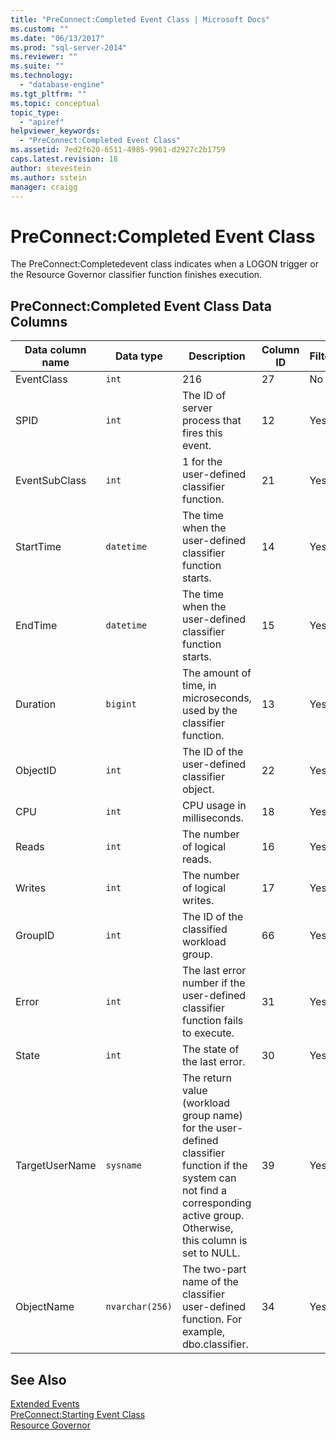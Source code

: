 ```yaml
---
title: "PreConnect:Completed Event Class | Microsoft Docs"
ms.custom: ""
ms.date: "06/13/2017"
ms.prod: "sql-server-2014"
ms.reviewer: ""
ms.suite: ""
ms.technology: 
  - "database-engine"
ms.tgt_pltfrm: ""
ms.topic: conceptual
topic_type: 
  - "apiref"
helpviewer_keywords: 
  - "PreConnect:Completed Event Class"
ms.assetid: 7ed2f620-6511-4985-9961-d2927c2b1759
caps.latest.revision: 18
author: stevestein
ms.author: sstein
manager: craigg
---
```

# PreConnect:Completed Event Class
  The PreConnect:Completedevent class indicates when a LOGON trigger or the Resource Governor classifier function finishes execution.  
  
## PreConnect:Completed Event Class Data Columns  
  
|Data column name|Data type|Description|Column ID|Filterable|  
|----------------------|---------------|-----------------|---------------|----------------|  
|EventClass|`int`|216|27|No|  
|SPID|`int`|The ID of server process that fires this event.|12|Yes|  
|EventSubClass|`int`|1 for the user-defined classifier function.|21|Yes|  
|StartTime|`datetime`|The time when the user-defined classifier function starts.|14|Yes|  
|EndTime|`datetime`|The time when the user-defined classifier function starts.|15|Yes|  
|Duration|`bigint`|The amount of time, in microseconds, used by the classifier function.|13|Yes|  
|ObjectID|`int`|The ID of the user-defined classifier object.|22|Yes|  
|CPU|`int`|CPU usage in milliseconds.|18|Yes|  
|Reads|`int`|The number of logical reads.|16|Yes|  
|Writes|`int`|The number of logical writes.|17|Yes|  
|GroupID|`int`|The ID of the classified workload group.|66|Yes|  
|Error|`int`|The last error number if the user-defined classifier function fails to execute.|31|Yes|  
|State|`int`|The state of the last error.|30|Yes|  
|TargetUserName|`sysname`|The return value (workload group name) for the user-defined classifier function if the system can not find a corresponding active group. Otherwise, this column is set to NULL.|39|Yes|  
|ObjectName|`nvarchar(256)`|The two-part name of the classifier user-defined function. For example, dbo.classifier.|34|Yes|  
  
## See Also  
 [Extended Events](../extended-events/extended-events.md)   
 [PreConnect:Starting Event Class](preconnect-starting-event-class.md)   
 [Resource Governor](../resource-governor/resource-governor.md)  
  
  
